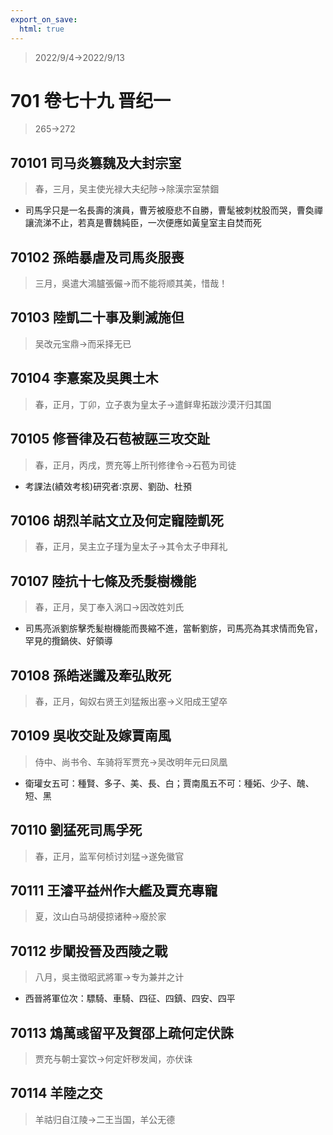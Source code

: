 ```yaml
---
export_on_save:
  html: true
---
```


> 2022/9/4->2022/9/13

# 701 卷七十九 晋纪一

> 265->272

## 70101 司马炎篡魏及大封宗室
> 春，三月，吴主使光禄大夫纪陟->除漢宗室禁錮
- 司馬孚只是一名長壽的演員，曹芳被廢悲不自勝，曹髦被刺枕股而哭，曹奐禪讓流涕不止，若真是曹魏純臣，一次便應如黃皇室主自焚而死

## 70102 孫皓暴虐及司馬炎服喪
> 三月，吳遣大鴻臚張儼->而不能将顺其美，惜哉！

## 70103 陸凱二十事及剿滅施但
> 吴改元宝鼎->而采择无已

## 70104 李憙案及吳興土木
> 春，正月，丁卯，立子衷为皇太子->遣鲜卑拓跋沙漠汗归其国

## 70105 修晉律及石苞被誣三攻交趾
> 春，正月，丙戌，贾充等上所刊修律令->石苞为司徒
- 考課法(績效考核)研究者∶京房、劉劭、杜預

## 70106 胡烈羊祜文立及何定寵陸凱死
> 春，正月，吴主立子瑾为皇太子->其令太子申拜礼

## 70107 陸抗十七條及禿髮樹機能
> 春，正月，吴丁奉入涡口->因改姓刘氏
- 司馬亮派劉旂擊禿髪樹機能而畏縮不進，當斬劉旂，司馬亮為其求情而免官，罕見的攬鍋俠、好領導

## 70108 孫皓迷讖及牽弘敗死
> 春，正月，匈奴右贤王刘猛叛出塞->义阳成王望卒

## 70109 吳收交趾及嫁賈南風
> 侍中、尚书令、车骑将军贾充->吴改明年元曰凤凰
- 衛瓘女五可：種賢、多子、美、長、白；賈南風五不可：種妬、少子、醜、短、黑

## 70110 劉猛死司馬孚死
> 春，正月，监军何桢讨刘猛->遂免徽官

## 70111 王濬平益州作大艦及賈充專寵
> 夏，汶山白马胡侵掠诸种->廢於家

## 70112 步闡投晉及西陵之戰
> 八月，吳主徴昭武將軍->专为兼并之计
- 西晉將軍位次：驃騎、車騎、四征、四鎮、四安、四平

## 70113 鴆萬彧留平及賀邵上疏何定伏誅
> 贾充与朝士宴饮->何定奸秽发闻，亦伏诛

## 70114 羊陸之交
> 羊祜归自江陵->二王当国，羊公无德